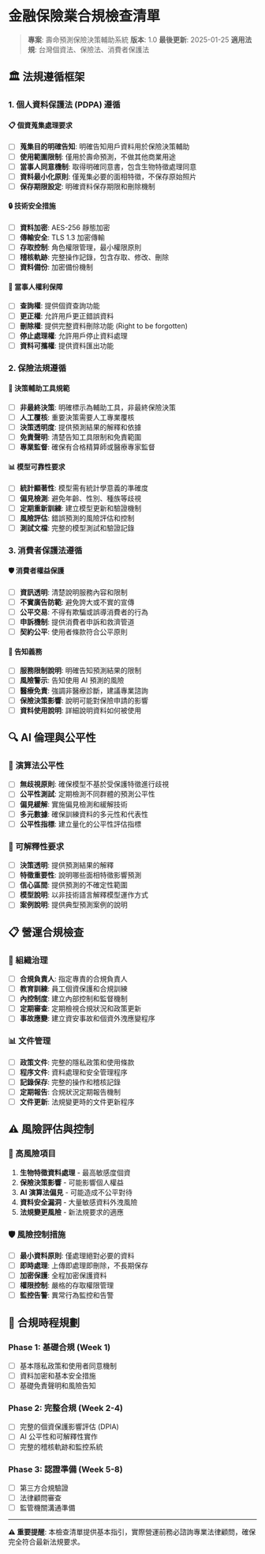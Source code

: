 # 金融保險業合規檢查清單

> **專案**: 壽命預測保險決策輔助系統
> **版本**: 1.0
> **最後更新**: 2025-01-25
> **適用法規**: 台灣個資法、保險法、消費者保護法

## 🏛️ 法規遵循框架

### 1. 個人資料保護法 (PDPA) 遵循

#### 📋 個資蒐集處理要求
- [ ] **蒐集目的明確告知**: 明確告知用戶資料用於保險決策輔助
- [ ] **使用範圍限制**: 僅用於壽命預測，不做其他商業用途
- [ ] **當事人同意機制**: 取得明確同意書，包含生物特徵處理同意
- [ ] **資料最小化原則**: 僅蒐集必要的面相特徵，不保存原始照片
- [ ] **保存期限設定**: 明確資料保存期限和刪除機制

#### 🔒 技術安全措施
- [ ] **資料加密**: AES-256 靜態加密
- [ ] **傳輸安全**: TLS 1.3 加密傳輸
- [ ] **存取控制**: 角色權限管理，最小權限原則
- [ ] **稽核軌跡**: 完整操作記錄，包含存取、修改、刪除
- [ ] **資料備份**: 加密備份機制

#### 👤 當事人權利保障
- [ ] **查詢權**: 提供個資查詢功能
- [ ] **更正權**: 允許用戶更正錯誤資料
- [ ] **刪除權**: 提供完整資料刪除功能 (Right to be forgotten)
- [ ] **停止處理權**: 允許用戶停止資料處理
- [ ] **資料可攜權**: 提供資料匯出功能

### 2. 保險法規遵循

#### 🎯 決策輔助工具規範
- [ ] **非最終決策**: 明確標示為輔助工具，非最終保險決策
- [ ] **人工覆核**: 重要決策需要人工專業覆核
- [ ] **決策透明度**: 提供預測結果的解釋和依據
- [ ] **免責聲明**: 清楚告知工具限制和免責範圍
- [ ] **專業監督**: 確保有合格精算師或醫療專家監督

#### 📊 模型可靠性要求
- [ ] **統計顯著性**: 模型需有統計學意義的準確度
- [ ] **偏見檢測**: 避免年齡、性別、種族等歧視
- [ ] **定期重新訓練**: 建立模型更新和驗證機制
- [ ] **風險評估**: 錯誤預測的風險評估和控制
- [ ] **測試文檔**: 完整的模型測試和驗證記錄

### 3. 消費者保護法遵循

#### 🛡️ 消費者權益保護
- [ ] **資訊透明**: 清楚說明服務內容和限制
- [ ] **不實廣告防範**: 避免誇大或不實的宣傳
- [ ] **公平交易**: 不得有欺騙或誤導消費者的行為
- [ ] **申訴機制**: 提供消費者申訴和救濟管道
- [ ] **契約公平**: 使用者條款符合公平原則

#### 📝 告知義務
- [ ] **服務限制說明**: 明確告知預測結果的限制
- [ ] **風險警示**: 告知使用 AI 預測的風險
- [ ] **醫療免責**: 強調非醫療診斷，建議專業諮詢
- [ ] **保險決策影響**: 說明可能對保險申請的影響
- [ ] **資料使用說明**: 詳細說明資料如何被使用

## 🔍 AI 倫理與公平性

### 🎯 演算法公平性
- [ ] **無歧視原則**: 確保模型不基於受保護特徵進行歧視
- [ ] **公平性測試**: 定期檢測不同群體的預測公平性
- [ ] **偏見緩解**: 實施偏見檢測和緩解技術
- [ ] **多元數據**: 確保訓練資料的多元性和代表性
- [ ] **公平性指標**: 建立量化的公平性評估指標

### 🔬 可解釋性要求
- [ ] **決策透明**: 提供預測結果的解釋
- [ ] **特徵重要性**: 說明哪些面相特徵影響預測
- [ ] **信心區間**: 提供預測的不確定性範圍
- [ ] **模型說明**: 以非技術語言解釋模型運作方式
- [ ] **案例說明**: 提供典型預測案例的說明

## 📋 營運合規檢查

### 🏢 組織治理
- [ ] **合規負責人**: 指定專責的合規負責人
- [ ] **教育訓練**: 員工個資保護和合規訓練
- [ ] **內控制度**: 建立內部控制和監督機制
- [ ] **定期審查**: 定期檢視合規狀況和政策更新
- [ ] **事故應變**: 建立資安事故和個資外洩應變程序

### 📊 文件管理
- [ ] **政策文件**: 完整的隱私政策和使用條款
- [ ] **程序文件**: 資料處理和安全管理程序
- [ ] **記錄保存**: 完整的操作和稽核記錄
- [ ] **定期報告**: 合規狀況定期報告機制
- [ ] **文件更新**: 法規變更時的文件更新程序

## ⚠️ 風險評估與控制

### 🚨 高風險項目
1. **生物特徵資料處理** - 最高敏感度個資
2. **保險決策影響** - 可能影響個人權益
3. **AI 演算法偏見** - 可能造成不公平對待
4. **資料安全漏洞** - 大量敏感資料外洩風險
5. **法規變更風險** - 新法規要求的適應

### 🛡️ 風險控制措施
- [ ] **最小資料原則**: 僅處理絕對必要的資料
- [ ] **即時處理**: 上傳即處理即刪除，不長期保存
- [ ] **加密保護**: 全程加密保護資料
- [ ] **權限控制**: 嚴格的存取權限管理
- [ ] **監控告警**: 異常行為監控和告警

## 📅 合規時程規劃

### Phase 1: 基礎合規 (Week 1)
- [ ] 基本隱私政策和使用者同意機制
- [ ] 資料加密和基本安全措施
- [ ] 基礎免責聲明和風險告知

### Phase 2: 完整合規 (Week 2-4)
- [ ] 完整的個資保護影響評估 (DPIA)
- [ ] AI 公平性和可解釋性實作
- [ ] 完整的稽核軌跡和監控系統

### Phase 3: 認證準備 (Week 5-8)
- [ ] 第三方合規驗證
- [ ] 法律顧問審查
- [ ] 監管機關溝通準備

---

**⚠️ 重要提醒**: 本檢查清單提供基本指引，實際營運前務必諮詢專業法律顧問，確保完全符合最新法規要求。